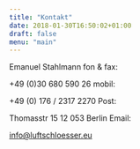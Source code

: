 ```yaml
---
title: "Kontakt"
date: 2018-01-30T16:50:02+01:00
draft: false
menu: "main"
---
```


Emanuel Stahlmann
fon & fax:

+49 (0)30 680 590 26
mobil:

+49 (0) 176 / 2317 2270
Post:

Thomasstr 15
12 053 Berlin
Email:

info@luftschloesser.eu